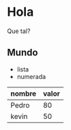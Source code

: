 # Hola

Que tal?

## Mundo

* lista
* numerada

| nombre | valor |
|--------|-------|
| Pedro  | 80    |
| kevin  | 50    |

